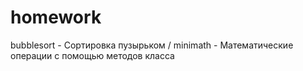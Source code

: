 # homework
bubblesort - Сортировка пузырьком /
minimath - Математические операции с помощью методов класса
